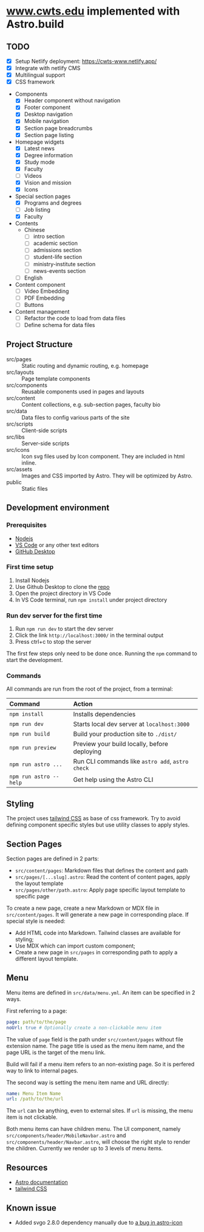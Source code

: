 # www.cwts.edu implemented with Astro.build

## TODO

- [x] Setup Netlify deployment: https://cwts-www.netlify.app/
- [x] Integrate with netlify CMS
- [x] Multilingual support
- [x] CSS framework
- Components
  - [x] Header component without navigation
  - [x] Footer component
  - [x] Desktop navigation
  - [x] Mobile navigation
  - [x] Section page breadcrumbs
  - [x] Section page listing
- Homepage widgets
  - [x] Latest news
  - [x] Degree information
  - [x] Study mode
  - [x] Faculty
  - [ ] Videos
  - [x] Vision and mission
  - [x] Icons
- Special section pages
  - [x] Programs and degrees
  - [ ] Job listing
  - [x] Faculty
- Contents
  - Chinese
    - [ ] intro section
    - [ ] academic section
    - [ ] admissions section
    - [ ] student-life section
    - [ ] ministry-institute section
    - [ ] news-events section
  - [ ] English
- Content component
  - [ ] Video Embedding
  - [ ] PDF Embedding
  - [ ] Buttons
- Content management
  - [ ] Refactor the code to load from data files
  - [ ] Define schema for data files

## Project Structure

<dl>
<dt>src/pages</dt>
<dd>Static routing and dynamic routing, e.g. homepage</dd>
<dt>src/layouts</dt>
<dd>Page template components</dd>
<dt>src/components</dt>
<dd>Reusable components used in pages and layouts</dd>
<dt>src/content</dt>
<dd>Content collections, e.g. sub-section pages, faculty bio</dd>
<dt>src/data</dt>
<dd>Data files to config various parts of the site</dd>
<dt>src/scripts</dt>
<dd>Client-side scripts</dd>
<dt>src/libs</dt>
<dd>Server-side scripts</dd>
<dt>src/icons</dt>
<dd>Icon svg files used by Icon component. They are included in html inline.</dd>
<dt>src/assets</dt>
<dd>Images and CSS imported by Astro. They will be optimized by Astro.</dd>
<dt>public</dt>
<dd>Static files</dd>
</dl>

## Development environment

### Prerequisites

- [Nodejs](https://nodejs.org/)
- [VS Code](https://code.visualstudio.com/) or any other text editors
- [GitHub Desktop](https://desktop.github.com/)

### First time setup

1. Install Nodejs
2. Use Github Desktop to clone the [repo](https://github.com/saintfish/cwts-www)
3. Open the project directory in VS Code
4. In VS Code terminal, run `npm install` under project directory

### Run dev server for the first time

1. Run `npm run dev` to start the dev server
2. Click the link `http://localhost:3000/` in the terminal output
3. Press ctrl+c to stop the server

The first few steps only need to be done once. Running the `npm` command to start the development.

### Commands

All commands are run from the root of the project, from a terminal:

| Command                | Action                                           |
| :--------------------- | :----------------------------------------------- |
| `npm install`          | Installs dependencies                            |
| `npm run dev`          | Starts local dev server at `localhost:3000`      |
| `npm run build`        | Build your production site to `./dist/`          |
| `npm run preview`      | Preview your build locally, before deploying     |
| `npm run astro ...`    | Run CLI commands like `astro add`, `astro check` |
| `npm run astro --help` | Get help using the Astro CLI                     |

## Styling

The project uses [tailwind CSS](https://tailwindcss.com/) as base of css framework. Try to avoid defining component specific styles but use utility classes to apply styles.

## Section Pages

Section pages are defined in 2 parts:

- `src/content/pages`: Markdown files that defines the content and path
- `src/pages/[...slug].astro`: Read the content of content pages, apply the layout template
- `src/pages/other/path.astro`: Apply page specific layout template to specific page

To create a new page, create a new Markdown or MDX file in `src/content/pages`. It will generate a new page in corresponding place. If special style is needed:

- Add HTML code into Markdown. Tailwind classes are available for styling;
- Use MDX which can import custom component;
- Create a new page in `src/pages` in corresponding path to apply a different layout template.

## Menu

Menu items are defined in `src/data/menu.yml`. An item can be specified in 2 ways.

First referring to a page:

```yaml
page: path/to/the/page
noUrl: true # Optionally create a non-clickable menu item
```

The value of `page` field is the path under `src/content/pages` without file extension name. The page title is used as the menu item name, and the page URL is the target of the menu link.

Build will fail if a menu item refers to an non-existing page. So it is perfered way to link to internal pages.

The second way is setting the menu item name and URL directly:

```yaml
name: Menu Item Name
url: /path/to/the/url
```

The `url` can be anything, even to external sites. If `url` is missing, the menu item is not clickable.

Both menu items can have children menu. The UI component, namely `src/components/header/MobileNavbar.astro` and `src/components/header/Navbar.astro`, will choose the right style to render the children. Currently we render up to 3 levels of menu items.

## Resources

- [Astro documentation](https://docs.astro.build)
- [tailwind CSS](https://tailwindcss.com/)

## Known issue

- Added svgo 2.8.0 dependency manually due to [a bug in astro-icon](https://github.com/natemoo-re/astro-icon/issues/72#issuecomment-1369597045)

